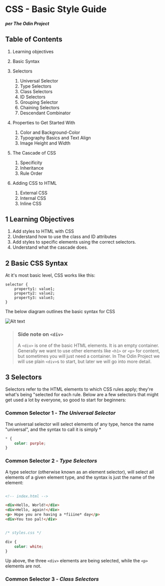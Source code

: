 

# CSS - Basic Style Guide

#### *per The Odin Project*

## Table of Contents

1. Learning objectives
2. Basic Syntax
3. Selectors
    1. Universal Selector
    2. Type Selectors
    3. Class Selectors
    4. ID Selectors
    5. Grouping Selector
    6. Chaining Selectors
    7. Descendant Combinator
    
4. Properties to Get Started With
    1. Color and Background-Color
    2. Typography Basics and Text Align
    3. Image Height and Width

5. The Cascade of CSS
    1. Specificity
    2. Inheritance
    3. Rule Order

6. Adding CSS to HTML
    1. External CSS
    2. Internal CSS
    3. Inline CSS


## 1 Learning Objectives

1. Add styles to HTML with CSS
2. Understand how to use the class and ID attributes
3. Add styles to specific elements using the correct selectors.
4. Understand what the cascade does.

## 2 Basic CSS Syntax

At it's most basic level, CSS works like this:

    selector {
        property1: value1;
        property2: value2;
        property3: value3;
    }


The below diagram outlines the basic syntax for CSS

![Alt text](https://cdn.statically.io/gh/TheOdinProject/curriculum/05ce472eabf8e04eeb2cc9139e66db884074fd7d/foundations/html_css/css-foundations/imgs/00.jpg)

> ### Side note on `<div>`
>
> A `<div>` is one of the basic HTML elements. It is an empty container. Generally we want to use other elements like `<h1>` or `<p>` for content, but sometimes you will just need a container. In The Odin Project we will use plain `<div>`s to start, but later we will go into more detail.

## 3 Selectors

Selectors refer to the HTML elements to which CSS rules apply; they're what's being "selected for each rule. Below are a few selectors that might get used a lot by everyone, so good to start for beginners:

### Common Selector 1 - ***The Universal Selector***

The universal selector will select elements of any type, hence the name "universal", and the syntax to call it is simply *

```css
* {
    color: purple;
}
```

### Common Selector 2 - ***Type Selectors***

A type selector (otherwise known as an element selector), will select all elements of a given element type, and the syntax is just the name of the element:

```html

<!-- index.html -->

<div>Hello, World!</div>
<div>Hello, again!</div>
<p> Hope you are having a *fiiine* day</p>
<div>You too pal!</div>

```

```css

/* styles.css */

div {
    color: white;
}

```

Up above, the three `<div>` elements are being selected, while the `<p>` elements are not.

### Common Selector 3 - ***Class Selectors***

